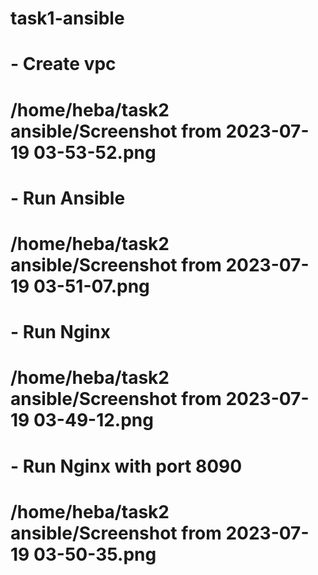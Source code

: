 # task1-ansible
# - Create vpc

# /home/heba/task2 ansible/Screenshot from 2023-07-19 03-53-52.png

# - Run Ansible

# /home/heba/task2 ansible/Screenshot from 2023-07-19 03-51-07.png

# - Run Nginx 

# /home/heba/task2 ansible/Screenshot from 2023-07-19 03-49-12.png

# - Run Nginx with port 8090

# /home/heba/task2 ansible/Screenshot from 2023-07-19 03-50-35.png

